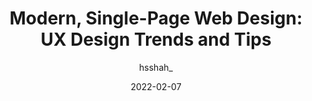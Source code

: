 ---
author: hsshah_
date: 2022-02-07
permalink: false
publisher: uxmatters
tags:
  - design
  - user-experience
target_url: https://www.uxmatters.com/mt/archives/2022/02/modern-single-page-web-design-ux-design-trends-and-tips.php
title: "Modern, Single-Page Web Design: UX Design Trends and Tips"
---